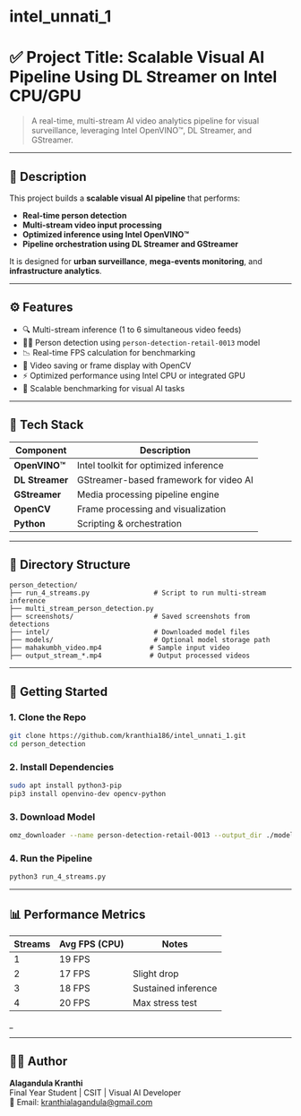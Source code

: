 # intel_unnati_1

# ✅ Project Title: Scalable Visual AI Pipeline Using DL Streamer on Intel CPU/GPU

> A real-time, multi-stream AI video analytics pipeline for visual surveillance, leveraging Intel OpenVINO™, DL Streamer, and GStreamer.

---

## 📌 Description

This project builds a **scalable visual AI pipeline** that performs:
- **Real-time person detection**
- **Multi-stream video input processing**
- **Optimized inference using Intel OpenVINO™**
- **Pipeline orchestration using DL Streamer and GStreamer**

It is designed for **urban surveillance**, **mega-events monitoring**, and **infrastructure analytics**.

---

## ⚙️ Features

- 🔍 Multi-stream inference (1 to 6 simultaneous video feeds)
- 🚶‍♂️ Person detection using `person-detection-retail-0013` model
- 📉 Real-time FPS calculation for benchmarking
- 🎥 Video saving or frame display with OpenCV
- ⚡ Optimized performance using Intel CPU or integrated GPU
- 🧪 Scalable benchmarking for visual AI tasks

---

## 🧱 Tech Stack

| Component        | Description                         |
|------------------|-------------------------------------|
| **OpenVINO™**     | Intel toolkit for optimized inference |
| **DL Streamer**   | GStreamer-based framework for video AI |
| **GStreamer**     | Media processing pipeline engine     |
| **OpenCV**        | Frame processing and visualization   |
| **Python**        | Scripting & orchestration            |

---

## 📁 Directory Structure

```
person_detection/
├── run_4_streams.py                # Script to run multi-stream inference
├── multi_stream_person_detection.py
├── screenshots/                    # Saved screenshots from detections
├── intel/                          # Downloaded model files
├── models/                         # Optional model storage path
├── mahakumbh_video.mp4            # Sample input video
├── output_stream_*.mp4            # Output processed videos
```

---

## 🚀 Getting Started

### 1. Clone the Repo
```bash
git clone https://github.com/kranthia186/intel_unnati_1.git
cd person_detection
```

### 2. Install Dependencies
```bash
sudo apt install python3-pip
pip3 install openvino-dev opencv-python
```

### 3. Download Model
```bash
omz_downloader --name person-detection-retail-0013 --output_dir ./models
```

### 4. Run the Pipeline
```bash
python3 run_4_streams.py
```

---

## 📊 Performance Metrics

| Streams | Avg FPS (CPU) | Notes                |
|---------|---------------|----------------------|
| 1       |  19 FPS       |                      |
| 2       |  17 FPS       | Slight drop          |
| 3       |  18 FPS       | Sustained inference  |
| 4       |  20 FPS       | Max stress test      |

_

---

## 🙋‍♂️ Author

**Alagandula Kranthi**  
Final Year Student | CSIT | Visual AI Developer  
📧 Email: kranthialagandula@gmail.com
